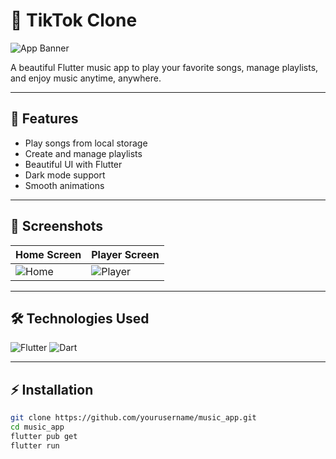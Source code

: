 # 🎵 TikTok Clone

![App Banner](https://images.squarespace-cdn.com/content/v1/6079008cdc8ad650fd2a58eb/8dd2e47c-bc56-44cb-af9d-d8ec3081f8d5/TikTok+User_Comp.jpg)

A beautiful Flutter music app to play your favorite songs, manage playlists, and enjoy music anytime, anywhere.

---

## 🚀 Features

- Play songs from local storage
- Create and manage playlists
- Beautiful UI with Flutter
- Dark mode support
- Smooth animations

---

## 📱 Screenshots

| Home Screen | Player Screen |
|-------------|---------------|
| ![Home](https://tse4.mm.bing.net/th/id/OIP.wkDE6wgzQcXMAKH5cNzg6wHaDt?rs=1&pid=ImgDetMain&o=7&rm=3) | ![Player](https://tse4.mm.bing.net/th/id/OIP.wkDE6wgzQcXMAKH5cNzg6wHaDt?rs=1&pid=ImgDetMain&o=7&rm=3) |

---

## 🛠 Technologies Used

![Flutter](https://img.shields.io/badge/Flutter-02569B?style=for-the-badge&logo=flutter&logoColor=white)
![Dart](https://img.shields.io/badge/Dart-0175C2?style=for-the-badge&logo=dart&logoColor=white)

---

## ⚡ Installation

```bash
git clone https://github.com/yourusername/music_app.git
cd music_app
flutter pub get
flutter run
